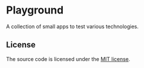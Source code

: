 # Playground

A collection of small apps to test various technologies.

## License

The source code is licensed under the [MIT license](./LICENSE).

